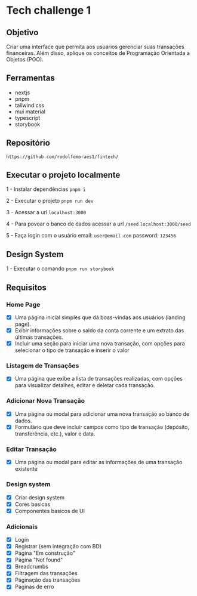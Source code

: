 # Tech challenge 1

## Objetivo

Criar uma interface que permita aos usuários gerenciar suas transações financeiras.
Além disso, aplique os conceitos de Programação Orientada a Objetos (POO).

## Ferramentas

- nextjs
- pnpm
- tailwind css
- mui material
- typescript
- storybook

## Repositório

`https://github.com/rodolfomoraes1/fintech/`

## Executar o projeto localmente

1 - Instalar dependências
`pnpm i`

2 - Executar o projeto
`pnpm run dev`

3 - Acessar a url
`localhost:3000`

4 - Para povoar o banco de dados acessar a url `/seed`
`localhost:3000/seed`

5 - Faça login com o usuário
email: `user@email.com`
password: `123456`

## Design System

1 - Executar o comando
`pnpm run storybook`

## Requisitos

### Home Page

- [x] Uma página inicial simples que dá boas-vindas aos usuários (landing page).
- [x] Exibir informações sobre o saldo da conta corrente e um extrato das últimas transações.
- [x] Incluir uma seção para iniciar uma nova transação, com opções para selecionar o tipo de transação e inserir o valor

### Listagem de Transações

- [x] Uma página que exibe a lista de transações realizadas, com opções para visualizar detalhes, editar e deletar cada transação.

### Adicionar Nova Transação

- [x] Uma página ou modal para adicionar uma nova transação ao banco de dados.
- [x] Formulário que deve incluir campos como tipo de transação (depósito,
      transferência, etc.), valor e data.

### Editar Transação

- [x] Uma página ou modal para editar as informações de uma transação existente

### Design system

- [x] Criar design system
- [x] Cores basicas
- [x] Componentes basicos de UI

### Adicionais

- [x] Login
- [x] Registrar (sem integração com BD)
- [x] Página "Em construção"
- [x] Página "Not found"
- [x] Breadcrumbs
- [x] Filtragem das transações
- [x] Páginação das transações
- [x] Páginas de erro
